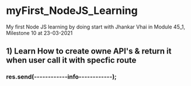 # myFirst_NodeJS_Learning
My first Node JS learning by doing start with Jhankar Vhai in Module 45_1, Milestone 10 at 23-03-2021

## 1) Learn How to create owne API's & return it when user call it with specfic route
### res.send(------------info------------);
